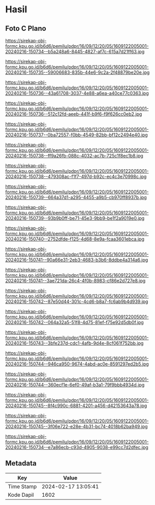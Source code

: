 # Hasil

## Foto C Plano

https://sirekap-obj-formc.kpu.go.id/b6d6/pemilu/pdpr/16/09/12/20/05/1609122005001-20240216-150734--b5a248a6-8445-4827-af7c-615a7d21ff63.jpg

https://sirekap-obj-formc.kpu.go.id/b6d6/pemilu/pdpr/16/09/12/20/05/1609122005001-20240216-150735--59006683-835b-44e6-9c2a-2f48879be20e.jpg

https://sirekap-obj-formc.kpu.go.id/b6d6/pemilu/pdpr/16/09/12/20/05/1609122005001-20240216-150736--43a61708-3037-4e88-a6ea-a40ce77c0363.jpg

https://sirekap-obj-formc.kpu.go.id/b6d6/pemilu/pdpr/16/09/12/20/05/1609122005001-20240216-150736--512c12fd-aeeb-441f-b9f6-f9f626cc0eb2.jpg

https://sirekap-obj-formc.kpu.go.id/b6d6/pemilu/pdpr/16/09/12/20/05/1609122005001-20240216-150737--0ba72557-f0bb-4549-82bb-bf12c2494e40.jpg

https://sirekap-obj-formc.kpu.go.id/b6d6/pemilu/pdpr/16/09/12/20/05/1609122005001-20240216-150738--ff9a26fb-088c-4032-ac7b-725c1f8ec1b8.jpg

https://sirekap-obj-formc.kpu.go.id/b6d6/pemilu/pdpr/16/09/12/20/05/1609122005001-20240216-150738--479308ac-f1f7-497d-b92c-ec4c3e70998c.jpg

https://sirekap-obj-formc.kpu.go.id/b6d6/pemilu/pdpr/16/09/12/20/05/1609122005001-20240216-150739--664a37d1-a295-4455-a9b5-cb970ff8937b.jpg

https://sirekap-obj-formc.kpu.go.id/b6d6/pemilu/pdpr/16/09/12/20/05/1609122005001-20240216-150739--93b9b0ff-be71-45e3-9bb9-be1f2a9019e0.jpg

https://sirekap-obj-formc.kpu.go.id/b6d6/pemilu/pdpr/16/09/12/20/05/1609122005001-20240216-150740--2752dfde-f125-4d68-8e9a-fcaa3601ebca.jpg

https://sirekap-obj-formc.kpu.go.id/b6d6/pemilu/pdpr/16/09/12/20/05/1609122005001-20240216-150741--90a66e31-2eb3-4683-b3b6-8ddbe4a314a6.jpg

https://sirekap-obj-formc.kpu.go.id/b6d6/pemilu/pdpr/16/09/12/20/05/1609122005001-20240216-150741--3ae721da-26c4-4f0b-8983-cf86e2d727e8.jpg

https://sirekap-obj-formc.kpu.go.id/b6d6/pemilu/pdpr/16/09/12/20/05/1609122005001-20240216-150742--87e50d44-301c-4cd6-b8a7-fc6ab9b4d939.jpg

https://sirekap-obj-formc.kpu.go.id/b6d6/pemilu/pdpr/16/09/12/20/05/1609122005001-20240216-150742--064a32a5-51f8-4d75-81ef-f75e92d5db0f.jpg

https://sirekap-obj-formc.kpu.go.id/b6d6/pemilu/pdpr/16/09/12/20/05/1609122005001-20240216-150743--3bfe237d-cdc1-4afb-9d4e-8cf061f752bb.jpg

https://sirekap-obj-formc.kpu.go.id/b6d6/pemilu/pdpr/16/09/12/20/05/1609122005001-20240216-150744--946ca950-9674-4abd-ac0e-8591297ed2b5.jpg

https://sirekap-obj-formc.kpu.go.id/b6d6/pemilu/pdpr/16/09/12/20/05/1609122005001-20240216-150744--360ecf1e-6ef0-49af-b3a1-79f9bbb4934d.jpg

https://sirekap-obj-formc.kpu.go.id/b6d6/pemilu/pdpr/16/09/12/20/05/1609122005001-20240216-150745--8f4c990c-6881-4201-a456-d42153643a78.jpg

https://sirekap-obj-formc.kpu.go.id/b6d6/pemilu/pdpr/16/09/12/20/05/1609122005001-20240216-150745--3f06e722-e28e-4b31-bc74-4018b62ba949.jpg

https://sirekap-obj-formc.kpu.go.id/b6d6/pemilu/pdpr/16/09/12/20/05/1609122005001-20240216-150734--e7a86ecb-c93d-4905-9038-e99cc7d2dfec.jpg


## Metadata

| Key        | Value               |
| ---------- | ------------------- |
| Time Stamp | 2024-02-17 13:05:41 |
| Kode Dapil | 1602                |



